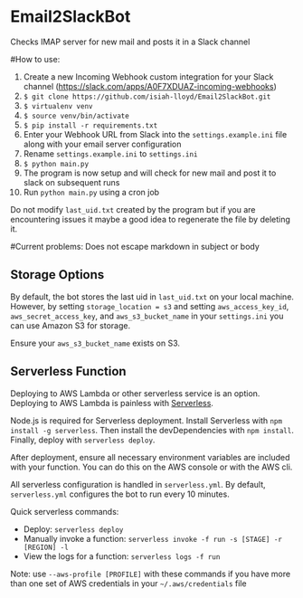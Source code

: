 # Email2SlackBot
Checks IMAP server for new mail and posts it in a Slack channel 

#How to use:
1. Create a new Incoming Webhook custom integration for your Slack channel (https://slack.com/apps/A0F7XDUAZ-incoming-webhooks)
2. `$ git clone https://github.com/isiah-lloyd/Email2SlackBot.git`
3. `$ virtualenv venv`
4. `$ source venv/bin/activate`
5. `$ pip install -r requirements.txt`
6. Enter your Webhook URL from Slack into the `settings.example.ini` file along with your email server configuration
7. Rename `settings.example.ini` to `settings.ini`
8. `$ python main.py`
9. The program is now setup and will check for new mail and post it to slack on subsequent runs
10. Run `python main.py` using a cron job

Do not modify `last_uid.txt` created by the program but if you are encountering issues it maybe a good idea to regenerate the file by deleting it.

#Current problems:
Does not escape markdown in subject or body

## Storage Options

By default, the bot stores the last uid in `last_uid.txt` on your local machine. However, by setting `storage_location = s3` and setting `aws_access_key_id`, `aws_secret_access_key`, and `aws_s3_bucket_name` in your `settings.ini` you can use Amazon S3 for storage.

Ensure your `aws_s3_bucket_name` exists on S3.

## Serverless Function

Deploying to AWS Lambda or other serverless service is an option. Deploying to AWS Lambda is painless with [Serverless](https://github.com/serverless/serverless).

Node.js is required for Serverless deployment. Install Serverless with `npm install -g serverless`. Then install the devDependencies with `npm install`. Finally, deploy with `serverless deploy`.

After deployment, ensure all necessary environment variables are included with your function. You can do this on the AWS console or with the AWS cli.

All serverless configuration is handled in `serverless.yml`. By default, `serverless.yml` configures the bot to run every 10 minutes.

Quick serverless commands:

- Deploy: `serverless deploy`
- Manually invoke a function: `serverless invoke -f run -s [STAGE] -r [REGION] -l`
- View the logs for a function: `serverless logs -f run`

Note: use `--aws-profile [PROFILE]` with these commands if you have more than one set of AWS credentials in your `~/.aws/credentials` file
